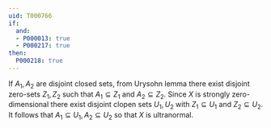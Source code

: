 ```yaml
---
uid: T000766
if:
  and:
  - P000013: true
  - P000217: true
then:
  P000218: true
---
```


If $A_1, A_2$ are disjoint closed sets, from Urysohn lemma there exist disjoint zero-sets $Z_1, Z_2$ such that $A_1\subseteq Z_1$ and $A_2\subseteq Z_2$. Since $X$ is strongly zero-dimensional there exist disjoint clopen sets $U_1, U_2$ with $Z_1\subseteq U_1$ and $Z_2\subseteq U_2$. It follows that $A_1\subseteq U_1, A_2\subseteq U_2$ so that $X$ is ultranormal.
